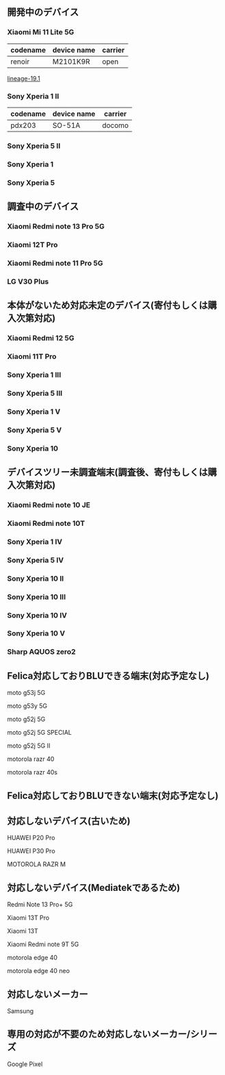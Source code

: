 ## 開発中のデバイス

### Xiaomi Mi 11 Lite 5G

| codename | device name | carrier | 
| ---- | ---- | ---- |
| renoir | M2101K9R  | open |

[lineage-19.1](https://sourceforge.net/projects/felica-droid/files/ROM/Xiaomi/renoir/19.1/)

### Sony Xperia 1 II

| codename | device name | carrier | 
| ---- | ---- | ---- |
| pdx203 | SO-51A  | docomo |

### Sony Xperia 5 II

### Sony Xperia 1

### Sony Xperia 5

## 調査中のデバイス

### Xiaomi Redmi note 13 Pro 5G

### Xiaomi 12T Pro

### Xiaomi Redmi note 11 Pro 5G

### LG V30 Plus

## 本体がないため対応未定のデバイス(寄付もしくは購入次第対応)

### Xiaomi Redmi 12 5G

### Xiaomi 11T Pro

### Sony Xperia 1 III

### Sony Xperia 5 III

### Sony Xperia 1 V

### Sony Xperia 5 V

### Sony Xperia 10

## デバイスツリー未調査端末(調査後、寄付もしくは購入次第対応)

### Xiaomi Redmi note 10 JE

### Xiaomi Redmi note 10T

### Sony Xperia 1 IV

### Sony Xperia 5 IV

### Sony Xperia 10 II

### Sony Xperia 10 III

### Sony Xperia 10 IV

### Sony Xperia 10 V

### Sharp AQUOS zero2

## Felica対応しておりBLUできる端末(対応予定なし)

moto g53j 5G

moto g53y 5G

moto g52j 5G

moto g52j 5G SPECIAL

moto g52j 5G II

motorola razr 40 

motorola razr 40s

## Felica対応しておりBLUできない端末(対応予定なし)


## 対応しないデバイス(古いため)

HUAWEI P20 Pro

HUAWEI P30 Pro

MOTOROLA RAZR M


## 対応しないデバイス(Mediatekであるため)

Redmi Note 13 Pro+ 5G

Xiaomi 13T Pro

Xiaomi 13T

Xiaomi Redmi note 9T 5G

motorola edge 40

motorola edge 40 neo

## 対応しないメーカー

Samsung

## 専用の対応が不要のため対応しないメーカー/シリーズ

Google Pixel
